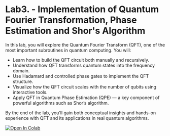 # Lab3. - Implementation of Quantum Fourier Transformation, Phase Estimation and Shor's Algorithm
 
In this lab, you will explore the Quantum Fourier Transform (QFT), one of the most important subroutines in quantum computing. You will:

* Learn how to build the QFT circuit both manually and recursively.
* Understand how QFT transforms quantum states into the frequency domain.
* Use Hadamard and controlled phase gates to implement the QFT structure.
* Visualize how the QFT circuit scales with the number of qubits using interactive tools.
* Apply QFT in Quantum Phase Estimation (QPE) — a key component of powerful algorithms such as Shor’s algorithm.

By the end of the lab, you’ll gain both conceptual insights and hands-on experience with QFT and its applications in real quantum algorithms.

<a href="https://colab.research.google.com/github/ferit-qc/lab3/blob/main/lab3_qft.ipynb" target="_parent"><img src="https://colab.research.google.com/assets/colab-badge.svg" alt="Open In Colab"/></a>